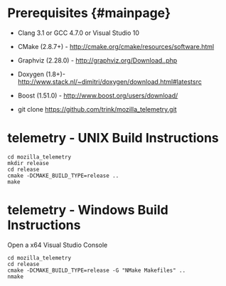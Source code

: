 Prerequisites {#mainpage}
====
* Clang 3.1 or GCC 4.7.0 or Visual Studio 10
* CMake (2.8.7+) - http://cmake.org/cmake/resources/software.html
* Graphviz (2.28.0) - http://graphviz.org/Download..php
* Doxygen (1.8+)- http://www.stack.nl/~dimitri/doxygen/download.html#latestsrc
* Boost (1.51.0) - http://www.boost.org/users/download/

* git clone https://github.com/trink/mozilla_telemetry.git


telemetry  - UNIX Build Instructions
====
    cd mozilla_telemetry 
    mkdir release
    cd release
    cmake -DCMAKE_BUILD_TYPE=release ..
    make

telemetry  - Windows Build Instructions
====
Open a x64 Visual Studio Console

    cd mozilla_telemetry 
    cd release
    cmake -DCMAKE_BUILD_TYPE=release -G "NMake Makefiles" ..
    nmake
